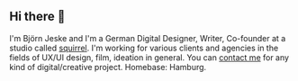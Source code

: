 ## Hi there 👋

I'm Björn Jeske and I'm a German Digital Designer, Writer, Co-founder at a studio called <a href="https://sqrrl.de">squirrel</a>. I'm working for various clients and agencies in the fields of UX/UI design, film, ideation in general.
You can <a href="mailto:bjoern.jeske@sqrrl.de">contact me</a> for any kind of digital/creative project. Homebase: Hamburg.
